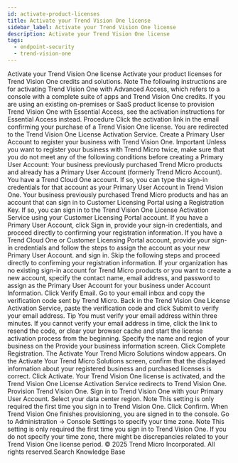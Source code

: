 ```yaml
---
id: activate-product-licenses
title: Activate your Trend Vision One license
sidebar_label: Activate your Trend Vision One license
description: Activate your Trend Vision One license
tags:
  - endpoint-security
  - trend-vision-one
---
```


 Activate your Trend Vision One license Activate your product licenses for Trend Vision One credits and solutions. Note The following instructions are for activating Trend Vision One with Advanced Access, which refers to a console with a complete suite of apps and Trend Vision One credits. If you are using an existing on-premises or SaaS product license to provision Trend Vision One with Essential Access, see the activation instructions for Essential Access instead. Procedure Click the activation link in the email confirming your purchase of a Trend Vision One license. You are redirected to the Trend Vision One License Activation Service. Create a Primary User Account to register your business with Trend Vision One. Important Unless you want to register your business with Trend Micro twice, make sure that you do not meet any of the following conditions before creating a Primary User Account: Your business previously purchased Trend Micro products and already has a Primary User Account (formerly Trend Micro Account). You have a Trend Cloud One account. If so, you can type the sign-in credentials for that account as your Primary User Account in Trend Vision One. Your business previously purchased Trend Micro products and has an account that can sign in to Customer Licensing Portal using a Registration Key. If so, you can sign in to the Trend Vision One License Activation Service using your Customer Licensing Portal account. If you have a Primary User Account, click Sign in, provide your sign-in credentials, and proceed directly to confirming your registration information. If you have a Trend Cloud One or Customer Licensing Portal account, provide your sign-in credentials and follow the steps to assign the account as your new Primary User Account. and sign in. Skip the following steps and proceed directly to confirming your registration information. If your organization has no existing sign-in account for Trend Micro products or you want to create a new account, specify the contact name, email address, and password to assign as the Primary User Account for your business under Account Information. Click Verify Email. Go to your email inbox and copy the verification code sent by Trend Micro. Back in the Trend Vision One License Activation Service, paste the verification code and click Submit to verify your email address. Tip You must verify your email address within three minutes. If you cannot verify your email address in time, click the link to resend the code, or clear your browser cache and start the license activation process from the beginning. Specify the name and region of your business on the Provide your business information screen. Click Complete Registration. The Activate Your Trend Micro Solutions window appears. On the Activate Your Trend Micro Solutions screen, confirm that the displayed information about your registered business and purchased licenses is correct. Click Activate. Your Trend Vision One license is activated, and the Trend Vision One License Activation Service redirects to Trend Vision One. Provision Trend Vision One. Sign in to Trend Vision One with your Primary User Account. Select your data center region. Note This setting is only required the first time you sign in to Trend Vision One. Click Confirm. When Trend Vision One finishes provisioning, you are signed in to the console. Go to Administration → Console Settings to specify your time zone. Note This setting is only required the first time you sign in to Trend Vision One. If you do not specify your time zone, there might be discrepancies related to your Trend Vision One license period. © 2025 Trend Micro Incorporated. All rights reserved.Search Knowledge Base